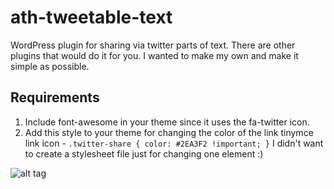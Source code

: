 # ath-tweetable-text
WordPress plugin for sharing via twitter parts of text.
There are other plugins that would do it for you. I wanted to make my own and make it simple as possible. 

## Requirements
1. Include font-awesome in your theme since it uses the fa-twitter icon.
2. Add this style to your theme for changing the color of the link tinymce link icon - ```.twitter-share { color: #2EA3F2 !important; }``` I didn't want to create a stylesheet file just for changing one element :)

![alt tag](https://github.com/itzikbenh/ath-tweetable-text/blob/master/twitter-share.gif)


